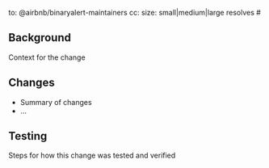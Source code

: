 to: @airbnb/binaryalert-maintainers
cc: <optional-cc-to-specific-users>
size: small|medium|large
resolves #<related-issue-goes-here>

## Background

Context for the change

## Changes

* Summary of changes
* ...

## Testing

Steps for how this change was tested and verified
